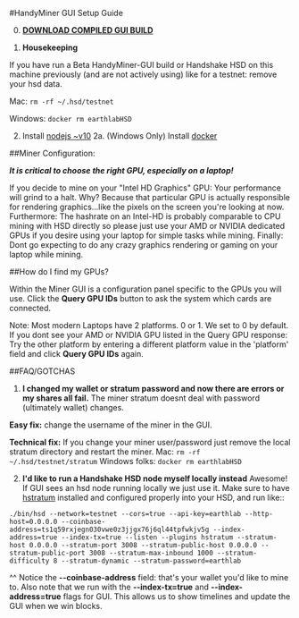 #HandyMiner GUI Setup Guide

0. [**DOWNLOAD COMPILED GUI BUILD**](https://github.com/HandshakeAlliance/HandyMiner-GUI/releases)

1. **Housekeeping**

If you have run a Beta HandyMiner-GUI build or Handshake HSD on this machine previously (and are not actively using) like for a testnet: remove your hsd data.

Mac:
```rm -rf ~/.hsd/testnet```

Windows:
```docker rm earthlabHSD```

2. Install [nodejs ~v10](https://nodejs.org/en/)
2a. (Windows Only) Install [docker](https://docs.docker.com/docker-for-windows/install/)

##Miner Configuration:

***It is critical to choose the right GPU, especially on a laptop!***

If you decide to mine on your "Intel HD Graphics" GPU: Your performance will grind to a halt. Why? Because that particular GPU is actually responsible for rendering graphics...like the pixels on the screen you're looking at now. 
Furthermore: The hashrate on an Intel-HD is probably comparable to CPU mining with HSD directly so please just use your AMD or NVIDIA dedicated GPUs if you desire using your laptop for simple tasks while mining. 
Finally: Dont go expecting to do any crazy graphics rendering or gaming on your laptop while mining.

##How do I find my GPUs?

Within the Miner GUI is a configuration panel specific to the GPUs you will use.
Click the **Query GPU IDs** button to ask the system which cards are connected. 

Note: Most modern Laptops have 2 platforms. 0 or 1. We set to 0 by default. 
If you dont see your AMD or NVIDIA GPU listed in the Query GPU response: Try the other platform by entering a different platform value in the 'platform' field and click **Query GPU IDs** again.

##FAQ/GOTCHAS

1. **I changed my wallet or stratum password and now there are errors or my shares all fail.**
The miner stratum doesnt deal with password (ultimately wallet) changes. 

**Easy fix:**
change the username of the miner in the GUI.

**Technical fix:**
If you change your miner user/password just remove the local stratum directory and restart the miner. 
Mac: ```rm -rf ~/.hsd/testnet/stratum``` 
Windows folks: ```docker rm earthlabHSD```

2. **I'd like to run a Handshake HSD node myself locally instead**
Awesome! If GUI sees an hsd node running locally we just use it. Make sure to have [hstratum](https://github.com/HandshakeAlliance/hstratum) installed and configured properly into your HSD, and run like::
```
./bin/hsd --network=testnet --cors=true --api-key=earthlab --http-host=0.0.0.0 --coinbase-address=ts1q59rxjegn030vwe0z3jjgx76j6ql44tpfwkjv5g --index-address=true --index-tx=true --listen --plugins hstratum --stratum-host 0.0.0.0 --stratum-port 3008 --stratum-public-host 0.0.0.0 --stratum-public-port 3008 --stratum-max-inbound 1000 --stratum-difficulty 8 --stratum-dynamic --stratum-password=earthlab
```
^^ Notice the **--coinbase-address** field: that's your wallet you'd like to mine to.
Also note that we run with the **--index-tx=true** and **--index-address=true** flags for GUI. This allows us to show timelines and update the GUI when we win blocks.
